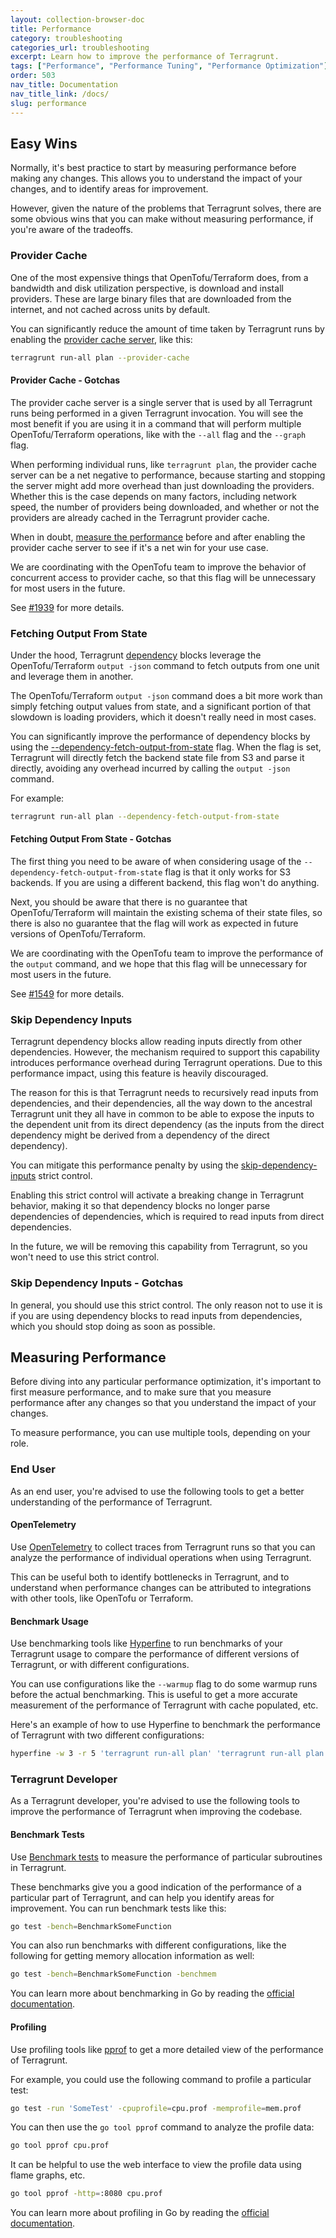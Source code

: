 ```yaml
---
layout: collection-browser-doc
title: Performance
category: troubleshooting
categories_url: troubleshooting
excerpt: Learn how to improve the performance of Terragrunt.
tags: ["Performance", "Performance Tuning", "Performance Optimization"]
order: 503
nav_title: Documentation
nav_title_link: /docs/
slug: performance
---
```


## Easy Wins

Normally, it's best practice to start by measuring performance before making any changes. This allows you to understand the impact of your changes, and to identify areas for improvement.

However, given the nature of the problems that Terragrunt solves, there are some obvious wins that you can make without measuring performance, if you're aware of the tradeoffs.

### Provider Cache

One of the most expensive things that OpenTofu/Terraform does, from a bandwidth and disk utilization perspective, is download and install providers. These are large binary files that are downloaded from the internet, and not cached across units by default.

You can significantly reduce the amount of time taken by Terragrunt runs by enabling the [provider cache server](/docs/features/provider-cache-server/), like this:

```bash
terragrunt run-all plan --provider-cache
```

#### Provider Cache - Gotchas

The provider cache server is a single server that is used by all Terragrunt runs being performed in a given Terragrunt invocation. You will see the most benefit if you are using it in a command that will perform multiple OpenTofu/Terraform operations, like with the `--all` flag and the `--graph` flag.

When performing individual runs, like `terragrunt plan`, the provider cache server can be a net negative to performance, because starting and stopping the server might add more overhead than just downloading the providers. Whether this is the case depends on many factors, including network speed, the number of providers being downloaded, and whether or not the providers are already cached in the Terragrunt provider cache.

When in doubt, [measure the performance](#measuring-performance) before and after enabling the provider cache server to see if it's a net win for your use case.

We are coordinating with the OpenTofu team to improve the behavior of concurrent access to provider cache, so that this flag will be unnecessary for most users in the future.

See [#1939](https://github.com/opentofu/opentofu/issues/1483) for more details.

### Fetching Output From State

Under the hood, Terragrunt [dependency](/docs/reference/config-blocks-and-attributes/#dependency) blocks leverage the OpenTofu/Terraform `output -json` command to fetch outputs from one unit and leverage them in another.

The OpenTofu/Terraform `output -json` command does a bit more work than simply fetching output values from state, and a significant portion of that slowdown is loading providers, which it doesn't really need in most cases.

You can significantly improve the performance of dependency blocks by using the [--dependency-fetch-output-from-state](/docs/reference/cli-options/#dependency-fetch-output-from-state) flag. When the flag is set, Terragrunt will directly fetch the backend state file from S3 and parse it directly, avoiding any overhead incurred by calling the `output -json` command.

For example:

```bash
terragrunt run-all plan --dependency-fetch-output-from-state
```

#### Fetching Output From State - Gotchas

The first thing you need to be aware of when considering usage of the `--dependency-fetch-output-from-state` flag is that it only works for S3 backends. If you are using a different backend, this flag won't do anything.

Next, you should be aware that there is no guarantee that OpenTofu/Terraform will maintain the existing schema of their state files, so there is also no guarantee that the flag will work as expected in future versions of OpenTofu/Terraform.

We are coordinating with the OpenTofu team to improve the performance of the `output` command, and we hope that this flag will be unnecessary for most users in the future.

See [#1549](https://github.com/opentofu/opentofu/issues/1549) for more details.

### Skip Dependency Inputs

Terragrunt dependency blocks allow reading inputs directly from other dependencies. However, the mechanism required to support this capability introduces performance overhead during Terragrunt operations. Due to this performance impact, using this feature is heavily discouraged.

The reason for this is that Terragrunt needs to recursively read inputs from dependencies, and their dependencies, all the way down to the ancestral Terragrunt unit they all have in common to be able to expose the inputs to the dependent unit from its direct dependency (as the inputs from the direct dependency might be derived from a dependency of the direct dependency).

You can mitigate this performance penalty by using the [skip-dependency-inputs](/docs/reference/strict-mode/#skip-dependency-inputs) strict control.

Enabling this strict control will activate a breaking change in Terragrunt behavior, making it so that dependency blocks no longer parse dependencies of dependencies, which is required to read inputs from direct dependencies.

In the future, we will be removing this capability from Terragrunt, so you won't need to use this strict control.

### Skip Dependency Inputs - Gotchas

In general, you should use this strict control. The only reason not to use it is if you are using dependency blocks to read inputs from dependencies, which you should stop doing as soon as possible.

## Measuring Performance

Before diving into any particular performance optimization, it's important to first measure performance, and to make sure that you measure performance after any changes so that you understand the impact of your changes.

To measure performance, you can use multiple tools, depending on your role.

### End User

As an end user, you're advised to use the following tools to get a better understanding of the performance of Terragrunt.

#### OpenTelemetry

Use [OpenTelemetry](./02-open-telemetry.md) to collect traces from Terragrunt runs so that you can analyze the performance of individual operations when using Terragrunt.

This can be useful both to identify bottlenecks in Terragrunt, and to understand when performance changes can be attributed to integrations with other tools, like OpenTofu or Terraform.

#### Benchmark Usage

Use benchmarking tools like [Hyperfine](https://github.com/sharkdp/hyperfine) to run benchmarks of your Terragrunt usage to compare the performance of different versions of Terragrunt, or with different configurations.

You can use configurations like the `--warmup` flag to do some warmup runs before the actual benchmarking. This is useful to get a more accurate measurement of the performance of Terragrunt with cache populated, etc.

Here's an example of how to use Hyperfine to benchmark the performance of Terragrunt with two different configurations:

```bash
hyperfine -w 3 -r 5 'terragrunt run-all plan' 'terragrunt run-all plan --dependency-fetch-output-from-state'
```

### Terragrunt Developer

As a Terragrunt developer, you're advised to use the following tools to improve the performance of Terragrunt when improving the codebase.

#### Benchmark Tests

Use [Benchmark tests](/docs/community/contributing/#benchmark-tests) to measure the performance of particular subroutines in Terragrunt.

These benchmarks give you a good indication of the performance of a particular part of Terragrunt, and can help you identify areas for improvement. You can run benchmark tests like this:

```bash
go test -bench=BenchmarkSomeFunction
```

You can also run benchmarks with different configurations, like the following for getting memory allocation information as well:

```bash
go test -bench=BenchmarkSomeFunction -benchmem
```

You can learn more about benchmarking in Go by reading the [official documentation](https://pkg.go.dev/testing#hdr-Benchmarks).

#### Profiling

Use profiling tools like [pprof](https://github.com/google/pprof) to get a more detailed view of the performance of Terragrunt.

For example, you could use the following command to profile a particular test:

```bash
go test -run 'SomeTest' -cpuprofile=cpu.prof -memprofile=mem.prof
```

You can then use the `go tool pprof` command to analyze the profile data:

```bash
go tool pprof cpu.prof
```

It can be helpful to use the web interface to view the profile data using flame graphs, etc.

```bash
go tool pprof -http=:8080 cpu.prof
```

You can learn more about profiling in Go by reading the [official documentation](https://pkg.go.dev/cmd/pprof).
